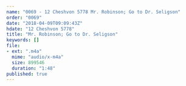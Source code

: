 ```yaml
---
name: "0069 - 12 Cheshvon 5778 Mr. Robinson; Go to Dr. Seligson"
order: "0069"
date: "2018-04-09T09:09:43Z"
hdate: "12 Cheshvon 5778"
title: "Mr. Robinson; Go to Dr. Seligson"
keywords: []
file:
- ext: ".m4a"
  mime: "audio/x-m4a"
  size: 899546
  duration: "1:48"
published: true
---
```


